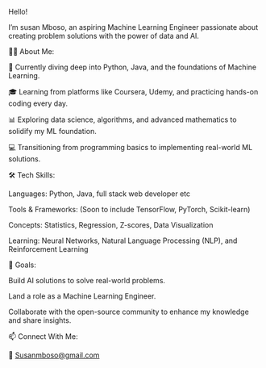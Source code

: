 
Hello!

I’m susan Mboso, an aspiring Machine Learning Engineer passionate about creating problem solutions with the power of data and AI.


👩‍💻 About Me:

🌱 Currently diving deep into Python, Java, and the foundations of Machine Learning.

🎓 Learning from platforms like Coursera, Udemy, and practicing hands-on coding every day.

📊 Exploring data science, algorithms, and advanced mathematics to solidify my ML foundation.

💻 Transitioning from programming basics to implementing real-world ML solutions.

🛠️ Tech Skills:

Languages: Python, Java, full stack web developer etc

Tools & Frameworks: (Soon to include TensorFlow, PyTorch, Scikit-learn)

Concepts: Statistics, Regression, Z-scores, Data Visualization

Learning: Neural Networks, Natural Language Processing (NLP), and Reinforcement Learning

🌟 Goals:

Build AI solutions to solve real-world problems.

Land a role as a Machine Learning Engineer.

Collaborate with the open-source community to enhance my knowledge and share insights.

📫 Connect With Me:

📧 Susanmboso@gmail.com

<!---
Uddomboso/Uddomboso is a ✨ special ✨ repository because its `README.md` (this file) appears on your GitHub profile.
You can click the Preview link to take a look at your changes.
--->
